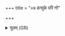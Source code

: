 +++
title = "०७ हत्सुके परि णो"

+++
<details><summary>मूलम् (GR)</summary>

हत्सुके परि णो नम +++(Bhatt. ⟨ ṛcchuke?)+++  
पारिगं तन्वे कृधि ।  
युयुत पर्णिनं शरम् +++(see 2.70.5c; Bhatt. yuyut (⟨ yūyuvat))+++  
उतापर्णं रिशाद् इति ॥
</details>